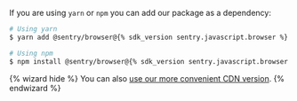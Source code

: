If you are using `yarn` or `npm` you can add our package as a dependency:

```bash
# Using yarn
$ yarn add @sentry/browser@{% sdk_version sentry.javascript.browser %}

# Using npm
$ npm install @sentry/browser@{% sdk_version sentry.javascript.browser %}
```

{% wizard hide %}
You can also [use our more convenient CDN version](?platform=browser).
{% endwizard %}
